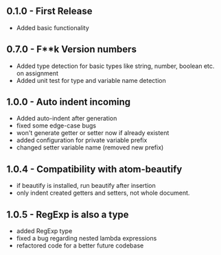 ## 0.1.0 - First Release
* Added basic functionality
## 0.7.0 - F**k Version numbers
* Added type detection for basic types like string, number, boolean etc. on assignment
* Added unit test for type and variable name detection
## 1.0.0 - Auto indent incoming
* Added auto-indent after generation
* fixed some edge-case bugs
* won't generate getter or setter now if already existent
* added configuration for private variable prefix
* changed setter variable name (removed new prefix)
## 1.0.4 - Compatibility with atom-beautify
* if beautify is installed, run beautify after insertion
* only indent created getters and setters, not whole document.
## 1.0.5 - RegExp is also a type
* added RegExp type
* fixed a bug regarding nested lambda expressions
* refactored code for a better future codebase
